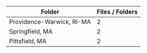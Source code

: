 | Folder                    |   Files / Folders |
|---------------------------|-------------------|
| Providence-Warwick, RI-MA |                 2 |
| Springfield, MA           |                 2 |
| Pittsfield, MA            |                 2 |